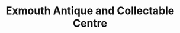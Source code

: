 ---
title: "Exmouth Antique and Collectable Centre"
url: /exmouth/exmouth-antique-and-collectable-centre/
shop: Antiquitäten
---